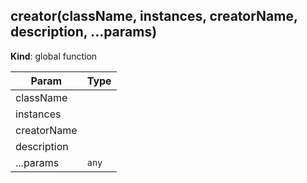 <a name="creator"></a>

## creator(className, instances, creatorName, description, ...params)
**Kind**: global function  

| Param | Type |
| --- | --- |
| className |  | 
| instances |  | 
| creatorName |  | 
| description |  | 
| ...params | <code>any</code> | 

